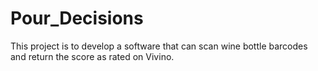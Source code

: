 # Pour_Decisions
This project is to develop a software that can scan wine bottle barcodes and return the score as rated on Vivino.

